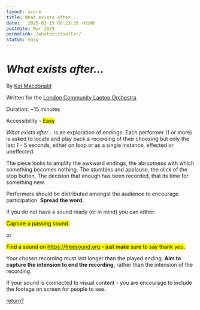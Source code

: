 ```yaml
---
layout: score
title: What exists after...
date:   2025-03-15 09:23:35 +0100
postdate: Mar 2025
permalink: /whatexistsafter/
status: easy
---
```


<h1><i>What exists after...</i></h1>

By [Kat Macdonald][kat]

Written for the [London Community Laptop Orchestra][lclo]

Duration: ~15 minutes

Accessibility - <mark>Easy</mark>

*What exists after...* is an exploration of endings. Each performer (1 or more) is asked to locate and play back a recording of their choosing but only the last 1 - 5 seconds, either on loop or as a single instance, effected or uneffected. 

The piece looks to amplify the awkward endings, the abruptness with which something becomes nothing. The stumbles and applause, the click of the stop button. The decision that enough has been recorded, that its time for something new.

Performers should be distributed amongst the audience to encourage participation. <b>Spread the word.</b>

If you do not have a sound ready (or in mind) you can either:

<mark>Capture a passing sound.</mark>

or

<mark>Find a sound on <a href="https://freesound.org">https://freesound.org</a> - just make sure to say thank you.</mark>

Your chosen recording must last longer than the played ending. <b>Aim to capture the intension to end the recording,</b> rather than the intension of the recording.

If your sound is connected to visual content - you are encourage to include the footage on screen for people to see. 

<a href="/scores/">return?</a>

[kat]:https://otherkat.com
[lclo]:https://lclo.otherkat.com
[free]: https://freesound.org